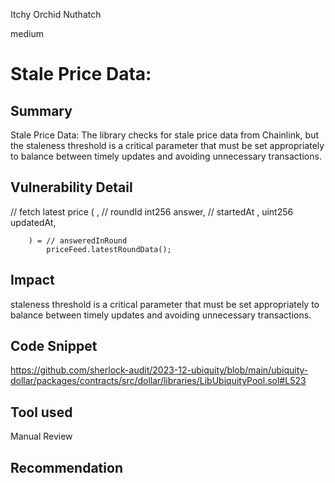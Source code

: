 Itchy Orchid Nuthatch

medium

# Stale Price Data:

## Summary
Stale Price Data: The library checks for stale price data from Chainlink, but the staleness threshold is a critical parameter that must be set appropriately to balance between timely updates and avoiding unnecessary transactions.

## Vulnerability Detail
 // fetch latest price
        (
            ,
            // roundId
            int256 answer, // startedAt
            ,
            uint256 updatedAt,

        ) = // answeredInRound
            priceFeed.latestRoundData();

## Impact
staleness threshold is a critical parameter that must be set appropriately to balance between timely updates and avoiding unnecessary transactions.

## Code Snippet
https://github.com/sherlock-audit/2023-12-ubiquity/blob/main/ubiquity-dollar/packages/contracts/src/dollar/libraries/LibUbiquityPool.sol#L523
## Tool used

Manual Review

## Recommendation
